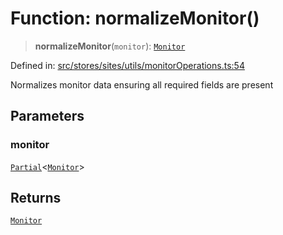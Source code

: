 # Function: normalizeMonitor()

> **normalizeMonitor**(`monitor`): [`Monitor`](../../../../../../shared/types/interfaces/Monitor.md)

Defined in: [src/stores/sites/utils/monitorOperations.ts:54](https://github.com/Nick2bad4u/Uptime-Watcher/blob/dca5483e793478722cd3e6e125cafcec5fc771f0/src/stores/sites/utils/monitorOperations.ts#L54)

Normalizes monitor data ensuring all required fields are present

## Parameters

### monitor

[`Partial`](https://www.typescriptlang.org/docs/handbook/utility-types.html#partialtype)\<[`Monitor`](../../../../../../shared/types/interfaces/Monitor.md)\>

## Returns

[`Monitor`](../../../../../../shared/types/interfaces/Monitor.md)
